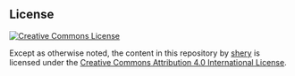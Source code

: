## License

<a rel="license" href="http://creativecommons.org/licenses/by/4.0/"><img alt="Creative Commons License" style="border-width:0" src="https://i.creativecommons.org/l/by/4.0/88x31.png" /></a>

Except as otherwise noted, the content in this repository by <a xmlns:cc="http://creativecommons.org/ns#" href="https://www.shery.me/" property="cc:attributionName" rel="cc:attributionURL">shery</a> is licensed under the <a rel="license" href="http://creativecommons.org/licenses/by/4.0/">Creative Commons Attribution 4.0 International License</a>.
